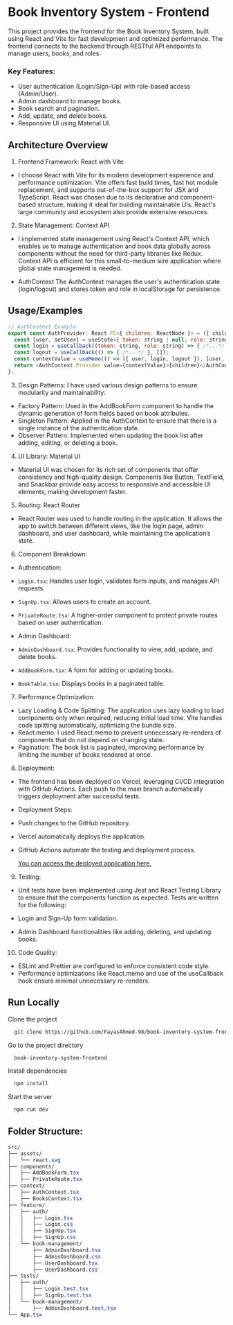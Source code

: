 
# Book Inventory System - Frontend
This project provides the frontend for the Book Inventory System, built using React and Vite for fast development and optimized performance. The frontend connects to the backend through RESTful API endpoints to manage users, books, and roles.

### Key Features:
- User authentication (Login/Sign-Up) with role-based access (Admin/User).
- Admin dashboard to manage books.
- Book search and pagination.
- Add, update, and delete books.
- Responsive UI using Material UI.

## Architecture Overview

1. Frontend Framework: React with Vite

- I choose React with Vite for its modern development experience and performance optimization. Vite offers fast build times, fast hot module replacement, and supports out-of-the-box support for JSX and TypeScript. React was chosen due to its declarative and component-based structure, making it ideal for building maintainable UIs. React's large community and ecosystem also provide extensive resources.

2. State Management: Context API

- I implemented state management using React's Context API, which enables us to manage authentication and book data globally across components without the need for third-party libraries like Redux. Context API is efficient for this small-to-medium size application where global state management is needed.

- AuthContext
The AuthContext manages the user's authentication state (login/logout) and stores token and role in localStorage for persistence.
## Usage/Examples

```javascript
// AuthContext Example
export const AuthProvider: React.FC<{ children: ReactNode }> = ({ children }) => {
  const [user, setUser] = useState<{ token: string | null; role: string | null } | null>(null);
  const login = useCallback((token: string, role: string) => { /*...*/ }, []);
  const logout = useCallback(() => { /*...*/ }, []);
  const contextValue = useMemo(() => ({ user, login, logout }), [user, login, logout]);
  return <AuthContext.Provider value={contextValue}>{children}</AuthContext.Provider>;
};

```

3. Design Patterns:
I have used various design patterns to ensure modularity and maintainability:

- Factory Pattern: Used in the AddBookForm component to handle the dynamic generation of form fields based on book attributes.
- Singleton Pattern: Applied in the AuthContext to ensure that there is a single instance of the authentication state.
- Observer Pattern: Implemented when updating the book list after adding, editing, or deleting a book.
4. UI Library: Material UI

- Material UI was chosen for its rich set of components that offer consistency and high-quality design. Components like Button, TextField, and Snackbar provide easy access to responsive and accessible UI elements, making development faster.

5. Routing: React Router
- React Router was used to handle routing in the application. It allows the app to switch between different views, like the login page, admin dashboard, and user dashboard, while maintaining the application’s state.

6. Component Breakdown:
  - Authentication:

- `Login.tsx`: Handles user login, validates form inputs, and manages API requests.
- `SignUp.tsx`: Allows users to create an account.
- `PrivateRoute.tsx`: A higher-order component to protect private routes based on user authentication.
- Admin Dashboard:

- `AdminDashboard.tsx`: Provides functionality to view, add, update, and delete books.
- `AddBookForm.tsx`: A form for adding or updating books.

- `BookTable.tsx`: Displays books in a paginated table.


7. Performance Optimization:
- Lazy Loading & Code Splitting: The application uses lazy loading to load components only when required, reducing initial load time. Vite handles code splitting automatically, optimizing the bundle size.
- React.memo: I used React.memo to prevent unnecessary re-renders of components that do not depend on changing state.
- Pagination: The book list is paginated, improving performance by limiting the number of books rendered at once.

8. Deployment:
- The frontend has been deployed on Vercel, leveraging CI/CD integration with GitHub Actions. Each push to the main branch automatically triggers deployment after successful tests.

- Deployment Steps:
- Push changes to the GitHub repository.
- Vercel automatically deploys the application.
- GitHub Actions automate the testing and deployment process.

  [You can access the deployed application here.](https://book-inventory-system-frontend.vercel.app/login)

 9. Testing:
- Unit tests have been implemented using Jest and React Testing Library to ensure that the components function as expected. Tests are written for the following:

- Login and Sign-Up form validation.
- Admin Dashboard functionalities like adding, deleting, and updating books.

10. Code Quality:
- ESLint and Prettier are configured to enforce consistent code style.
- Performance optimizations like React.memo and use of the useCallback hook ensure minimal unnecessary re-renders.
## Run Locally 

Clone the project

```bash
  git clone https://github.com/FayasAhmed-98/book-inventory-system-frontend

```

Go to the project directory

```bash
  book-inventory-system-frontend
```

Install dependencies

```bash
  npm install
```

Start the server

```bash
  npm run dev
```


## Folder Structure:
```css
src/
├── assets/
│   └── react.svg
├── components/
│   ├── AddBookForm.tsx
│   ├── PrivateRoute.tsx
├── context/
│   ├── AuthContext.tsx
│   ├── BooksContext.tsx
├── feature/
│   ├── auth/
│   │   ├── Login.tsx
│   │   ├── Login.css            
│   │   ├── SignUp.tsx
│   │   ├── SignUp.css            
│   └── book-management/
│       ├── AdminDashboard.tsx
│       ├── AdminDashboard.css    
│       ├── UserDashboard.tsx     
│       ├── UserDashboard.css    
├── tests/
│   ├── auth/
│   │   ├── Login.test.tsx
│   │   ├── SignUp.test.tsx
│   └── book-management/
│       ├── AdminDashboard.test.tsx 
└── App.tsx



```
